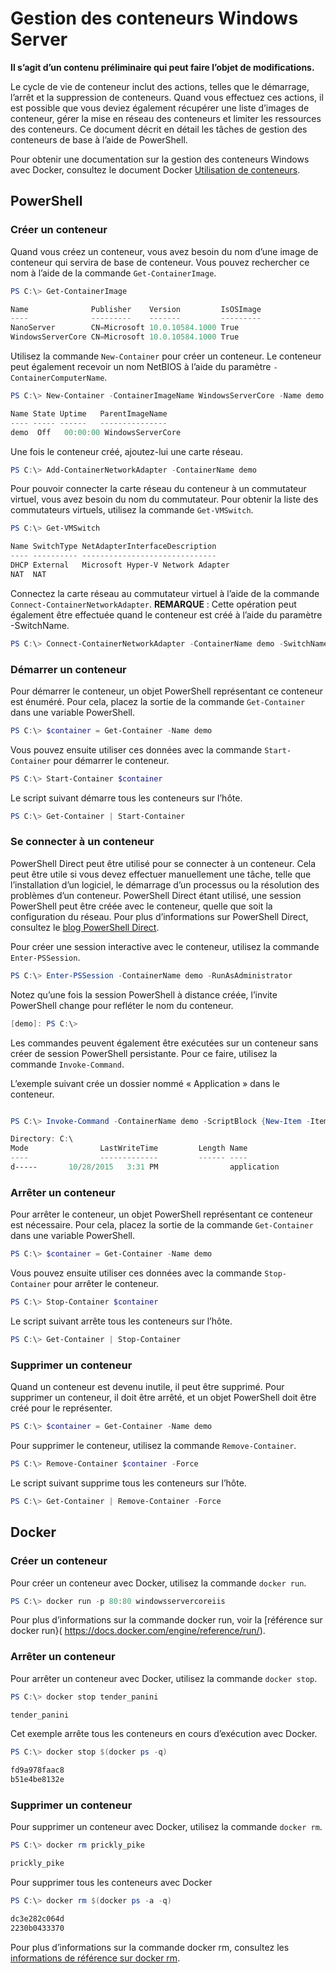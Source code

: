 



# Gestion des conteneurs Windows Server

**Il s’agit d’un contenu préliminaire qui peut faire l’objet de modifications.**

Le cycle de vie de conteneur inclut des actions, telles que le démarrage, l’arrêt et la suppression de conteneurs. Quand vous effectuez ces actions, il est possible que vous deviez également récupérer une liste d’images de conteneur, gérer la mise en réseau des conteneurs et limiter les ressources des conteneurs. Ce document décrit en détail les tâches de gestion des conteneurs de base à l’aide de PowerShell.

Pour obtenir une documentation sur la gestion des conteneurs Windows avec Docker, consultez le document Docker [Utilisation de conteneurs](https://docs.docker.com/userguide/usingdocker/).

## PowerShell

### Créer un conteneur

Quand vous créez un conteneur, vous avez besoin du nom d’une image de conteneur qui servira de base de conteneur. Vous pouvez rechercher ce nom à l’aide de la commande `Get-ContainerImage`.

```powershell
PS C:\> Get-ContainerImage

Name              Publisher    Version         IsOSImage
----              ---------    -------         ---------
NanoServer        CN=Microsoft 10.0.10584.1000 True
WindowsServerCore CN=Microsoft 10.0.10584.1000 True
```

Utilisez la commande `New-Container` pour créer un conteneur. Le conteneur peut également recevoir un nom NetBIOS à l’aide du paramètre `-ContainerComputerName`.

```powershell
PS C:\> New-Container -ContainerImageName WindowsServerCore -Name demo -ContainerComputerName demo

Name State Uptime   ParentImageName
---- ----- ------   ---------------
demo  Off   00:00:00 WindowsServerCore
```

Une fois le conteneur créé, ajoutez-lui une carte réseau.

```powershell
PS C:\> Add-ContainerNetworkAdapter -ContainerName demo
```

Pour pouvoir connecter la carte réseau du conteneur à un commutateur virtuel, vous avez besoin du nom du commutateur. Pour obtenir la liste des commutateurs virtuels, utilisez la commande `Get-VMSwitch`.

```powershell
PS C:\> Get-VMSwitch

Name SwitchType NetAdapterInterfaceDescription
---- ---------- ------------------------------
DHCP External   Microsoft Hyper-V Network Adapter
NAT  NAT
```

Connectez la carte réseau au commutateur virtuel à l’aide de la commande `Connect-ContainerNetworkAdapter`. **REMARQUE** : Cette opération peut également être effectuée quand le conteneur est créé à l’aide du paramètre -SwitchName.

```powershell
PS C:\> Connect-ContainerNetworkAdapter -ContainerName demo -SwitchName NAT
```

### Démarrer un conteneur

Pour démarrer le conteneur, un objet PowerShell représentant ce conteneur est énuméré. Pour cela, placez la sortie de la commande `Get-Container` dans une variable PowerShell.

```powershell
PS C:\> $container = Get-Container -Name demo
```

Vous pouvez ensuite utiliser ces données avec la commande `Start-Container` pour démarrer le conteneur.

```powershell
PS C:\> Start-Container $container
```

Le script suivant démarre tous les conteneurs sur l’hôte.

```powershell
PS C:\> Get-Container | Start-Container
```

### Se connecter à un conteneur

PowerShell Direct peut être utilisé pour se connecter à un conteneur. Cela peut être utile si vous devez effectuer manuellement une tâche, telle que l’installation d’un logiciel, le démarrage d’un processus ou la résolution des problèmes d’un conteneur. PowerShell Direct étant utilisé, une session PowerShell peut être créée avec le conteneur, quelle que soit la configuration du réseau. Pour plus d’informations sur PowerShell Direct, consultez le [blog PowerShell Direct](http://blogs.technet.com/b/virtualization/archive/2015/05/14/powershell-direct-running-powershell-inside-a-virtual-machine-from-the-hyper-v-host.aspx).

Pour créer une session interactive avec le conteneur, utilisez la commande `Enter-PSSession`.

 ```powershell
PS C:\> Enter-PSSession -ContainerName demo -RunAsAdministrator
 ```

Notez qu’une fois la session PowerShell à distance créée, l’invite PowerShell change pour refléter le nom du conteneur.

```powershell
[demo]: PS C:\>
```

Les commandes peuvent également être exécutées sur un conteneur sans créer de session PowerShell persistante. Pour ce faire, utilisez la commande `Invoke-Command`.

L’exemple suivant crée un dossier nommé « Application » dans le conteneur.

```powershell

PS C:\> Invoke-Command -ContainerName demo -ScriptBlock {New-Item -ItemType Directory -Path c:\application }

Directory: C:\
Mode                LastWriteTime         Length Name                                                 PSComputerName
----                -------------         ------ ----                                                 --------------
d-----       10/28/2015   3:31 PM                application                                          demo
```

### Arrêter un conteneur

Pour arrêter le conteneur, un objet PowerShell représentant ce conteneur est nécessaire. Pour cela, placez la sortie de la commande `Get-Container` dans une variable PowerShell.

```powershell
PS C:\> $container = Get-Container -Name demo
```

Vous pouvez ensuite utiliser ces données avec la commande `Stop-Container` pour arrêter le conteneur.

```powershell
PS C:\> Stop-Container $container
```

Le script suivant arrête tous les conteneurs sur l’hôte.

```powershell
PS C:\> Get-Container | Stop-Container
```

### Supprimer un conteneur

Quand un conteneur est devenu inutile, il peut être supprimé. Pour supprimer un conteneur, il doit être arrêté, et un objet PowerShell doit être créé pour le représenter.

```powershell
PS C:\> $container = Get-Container -Name demo
```

Pour supprimer le conteneur, utilisez la commande `Remove-Container`.

```powershell
PS C:\> Remove-Container $container -Force
```

Le script suivant supprime tous les conteneurs sur l’hôte.

```powershell
PS C:\> Get-Container | Remove-Container -Force
```

## Docker

### Créer un conteneur

Pour créer un conteneur avec Docker, utilisez la commande `docker run`.

```powershell
PS C:\> docker run -p 80:80 windowsservercoreiis
```

Pour plus d’informations sur la commande docker run, voir la [référence sur docker run}( https://docs.docker.com/engine/reference/run/).

### Arrêter un conteneur

Pour arrêter un conteneur avec Docker, utilisez la commande `docker stop`.

```powershell
PS C:\> docker stop tender_panini

tender_panini
```

Cet exemple arrête tous les conteneurs en cours d’exécution avec Docker.

```powershell
PS C:\> docker stop $(docker ps -q)

fd9a978faac8
b51e4be8132e
```

### Supprimer un conteneur

Pour supprimer un conteneur avec Docker, utilisez la commande `docker rm`.

```powershell
PS C:\> docker rm prickly_pike

prickly_pike
```

Pour supprimer tous les conteneurs avec Docker

```powershell
PS C:\> docker rm $(docker ps -a -q)

dc3e282c064d
2230b0433370
```

Pour plus d’informations sur la commande docker rm, consultez les [informations de référence sur docker rm](https://docs.docker.com/engine/reference/commandline/rm/).






<!--HONumber=Feb16_HO4-->


